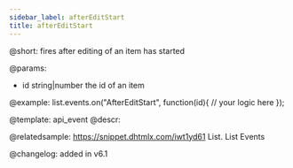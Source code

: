 ```yaml
---
sidebar_label: afterEditStart
title: afterEditStart
---          
```


@short: fires after editing of an item has started
	
@params:
- id		string|number		the id of an item


@example:
list.events.on("AfterEditStart", function(id){
	// your logic here
});


@template:	api_event
@descr:




	

@relatedsample:
https://snippet.dhtmlx.com/iwt1yd61	List. List Events	

@changelog: added in v6.1

